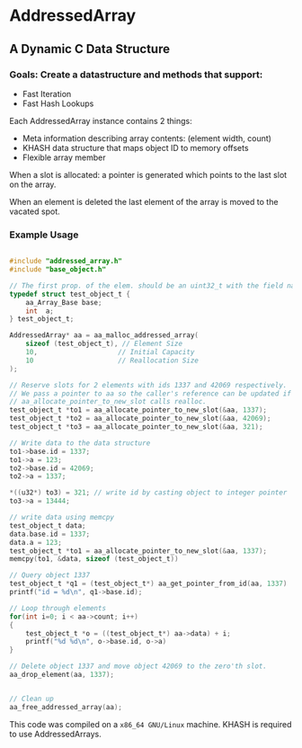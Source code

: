 # AddressedArray

## A Dynamic C Data Structure

### Goals: Create a datastructure and methods that support:
 - Fast Iteration
 - Fast Hash Lookups

Each AddressedArray instance contains 2 things:
 - Meta information describing array contents: (element width, count)
 - KHASH data structure that maps object ID to memory offsets
 - Flexible array member

When a slot is allocated: a pointer is generated which points to the last slot on the array.

When an element is deleted the last element of the array is moved to the vacated spot.


### Example Usage

```c

#include "addressed_array.h"
#include "base_object.h"

// The first prop. of the elem. should be an uint32_t with the field name "id".
typedef struct test_object_t {
    aa_Array_Base base;
    int  a;
} test_object_t;

AddressedArray* aa = aa_malloc_addressed_array(
    sizeof (test_object_t), // Element Size
    10,                    // Initial Capacity
    10                     // Reallocation Size
);

// Reserve slots for 2 elements with ids 1337 and 42069 respectively.
// We pass a pointer to aa so the caller's reference can be updated if
// aa_allocate_pointer_to_new_slot calls realloc.
test_object_t *to1 = aa_allocate_pointer_to_new_slot(&aa, 1337);
test_object_t *to2 = aa_allocate_pointer_to_new_slot(&aa, 42069);
test_object_t *to3 = aa_allocate_pointer_to_new_slot(&aa, 321);

// Write data to the data structure
to1->base.id = 1337;
to1->a = 123;
to2->base.id = 42069;
to2->a = 1337;

*((u32*) to3) = 321; // write id by casting object to integer pointer
to3->a = 13444;

// write data using memcpy
test_object_t data;
data.base.id = 1337;
data.a = 123;
test_object_t *to1 = aa_allocate_pointer_to_new_slot(&aa, 1337);
memcpy(to1, &data, sizeof (test_object_t))

// Query object 1337
test_object_t *q1 = (test_object_t*) aa_get_pointer_from_id(aa, 1337)
printf("id = %d\n", q1->base.id);

// Loop through elements
for(int i=0; i < aa->count; i++)
{
    test_object_t *o = ((test_object_t*) aa->data) + i;
    printf("%d %d\n", o->base.id, o->a)
}

// Delete object 1337 and move object 42069 to the zero'th slot.
aa_drop_element(aa, 1337);


// Clean up
aa_free_addressed_array(aa);

```

This code was compiled on a `x86_64 GNU/Linux` machine. KHASH is required to use AddressedArrays.

